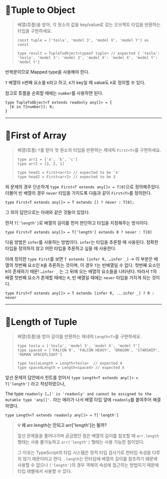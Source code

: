 # **📌Tuple to Object**


> 배열(튜플)을 받아, 각 원소의 값을 key/value로 갖는 오브젝트 타입을 반환하는 타입을 구현하세요.
>
>```tsx
>const tuple = ['tesla', 'model 3', 'model X', 'model Y'] as const
>
>type result = TupleToObject<typeof tuple> // expected { 'tesla': 'tesla', 'model 3': 'model 3', 'model X': 'model X', 'model Y': 'model Y'}
>```


반복문이므로 Mapped type을 사용해야 한다. 

`T` 배열의 n번째 요소를 `K`라고 하고, `K`가 key일 때 value도 `K`로 정의할 수 있다.

참고로 튜플을 순회할 때에는 `number`를 사용하면 된다.

```tsx
type TupleToObject<T extends readonly any[]> = {
  [K in T[number]]: K;
}
```

---

# 📌First of Array


>배열(튜플) `T`를 받아 첫 원소의 타입을 반환하는 제네릭 `First<T>`를 구현하세요.
>
>```tsx
>type arr1 = ['a', 'b', 'c']
>type arr2 = [3, 2, 1]
>
>type head1 = First<arr1> // expected to be 'a'
>type head2 = First<arr2> // expected to be 3
>```

</aside>

위 문제의 경우 단순하게 `type First<T extends any[]> = T[0]`으로 정의해주었다. 더불어 빈 배열의 경우 `never` 타입을 가지도록 다음과 같이 `First<T>`를 정의한다.

```tsx
type First<T extends any[]> = T extends [] ? never : T[0];
```

그 외의 답안으로는 아래와 같은 것들이 있었다.

먼저 `T['length']`로 배열의 길이를 먼저 판단하고 타입을 지정해주는 방식이다. 

```tsx
type First<T extends any[]> = T['length'] extends 0 ? never : T[0]
```

다음 방법은 `infer`를 사용하는 방법이다. `infer`는 타입을 추론할 때 사용된다. 정확한 타입을 정의하지 않고 어떤 타입을 추론하고 싶을 때 사용한다. 

아래 정의한 `type First`를 보면 `T extends [infer R, …infer _]` → 이 부분은 배열의 첫번째 요소인 `R`을 추론하는 것이며, 이 경우 `T`는 빈배열일 수 없다. 첫번째 요소인 `R`이 존재하기 때문! `…infer _` 는 그 뒤에 오는 배열의 요소들을 나타낸다. 따라서 `T`의 배열 첫번째 요소가 존재할 때에는 `R`, 빈 배열일 때에는 `never` 타입을 가지게 되는 것이다.

```tsx
type First<T extends any[]> = T extends [infer R, ...infer _] ? R : never
```

---

# 📌**Length of Tuple**


>배열(튜플)을 받아 길이를 반환하는 제네릭 `Length<T>`를 구현하세요.
>
>```tsx
>type tesla = ['tesla', 'model 3', 'model X', 'model Y']
>type spaceX = ['FALCON 9', 'FALCON HEAVY', 'DRAGON', 'STARSHIP', 'HUMAN SPACEFLIGHT']
>
>type teslaLength = Length<tesla>  // expected 4
>type spaceXLength = Length<spaceX> // expected 5
>```


앞선 문제의 답안에서 힌트를 얻어서 `type Length<T extends any[]> = T['length']` 라고 작성하였으나,

The type `readonly […]' is 'readonly' and cannot be assigned to the mutable type 'any[]'.` 라는 에러가 나서 배열 타입 앞에 `readonly`를 붙여주어 해결하였다.

```tsx
type Length<T extends readonly any[]> = T['length']
```
  
> **💡 왜 arr.length는 안되고 arr['length']는 될까?**
>
>앞선 문제들을 풀어나가며 궁금했던 점은 배열의 길이를 참조할 때 `arr.length` 형태는 사용 불가능하고 `arr['length']` 형태는 사용 가능한 점이었다.
>
>그 이유는 TypeScript의 타입 시스템은 정적 타입 검사기로 런타임 속성을 다루지 않기 때문이라고 한다. `.length`는 런타임에 배열의 길이를 참조하기 떄문에 사용할 수 없으나 `['length']`의 경우 객체의 속성에 접근하는 방법이기 때문에 타입 레벨에서 사용할 수 있다.